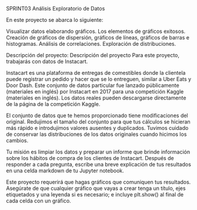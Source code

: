 SPRINT03 Análisis Exploratorio de Datos

En este proyecto se abarca lo siguiente:

Visualizar datos elaborando gráficos.
Los elementos de gráficos exitosos.
Creación de gráficos de dispersión, gráficos de líneas, gráficos de barras e histogramas. 
Análisis de correlaciones.
Exploración de distribuciones.


Descripción del proyecto:
Descripción del proyecto
Para este proyecto, trabajarás con datos de Instacart.

Instacart es una plataforma de entregas de comestibles donde la clientela puede registrar un pedido y hacer que se lo entreguen, similar a Uber Eats y Door Dash. Este conjunto de datos particular fue lanzado públicamente (materiales en inglés) por Instacart en 2017 para una competición Kaggle (materiales en inglés). Los datos reales pueden descargarse directamente de la página de la competición Kaggle.

El conjunto de datos que te hemos proporcionado tiene modificaciones del original. Redujimos el tamaño del conjunto para que tus cálculos se hicieran más rápido e introdujimos valores ausentes y duplicados. Tuvimos cuidado de conservar las distribuciones de los datos originales cuando hicimos los cambios.

Tu misión es limpiar los datos y preparar un informe que brinde información sobre los hábitos de compra de los clientes de Instacart. Después de responder a cada pregunta, escribe una breve explicación de tus resultados en una celda markdown de tu Jupyter notebook.

Este proyecto requerirá que hagas gráficos que comuniquen tus resultados. Asegúrate de que cualquier gráfico que vayas a crear tenga un título, ejes etiquetados y una leyenda si es necesario; e incluye plt.show() al final de cada celda con un gráfico.